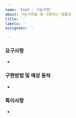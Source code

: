 ```yaml
---
name: 'Feat : 기능구현'
about: 기능구현할 떄 사용하는 템플릿
title: ''
labels: ''
assignees: ''

---
```


###  요구사항
- 


###  구현방법 및 예상 동작
-


###  특이사항
-
